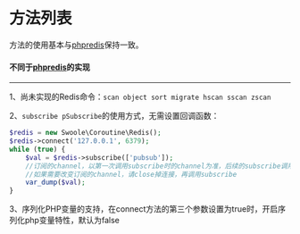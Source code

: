 # 方法列表

方法的使用基本与[phpredis](https://github.com/phpredis/phpredis)保持一致。

#### 不同于[phpredis](https://github.com/phpredis/phpredis)的实现
- - -
1、尚未实现的Redis命令：`scan object sort migrate hscan sscan zscan`

2、`subscribe pSubscribe`的使用方式，无需设置回调函数：

```php
$redis = new Swoole\Coroutine\Redis();
$redis->connect('127.0.0.1', 6379);
while (true) {
	$val = $redis->subscribe(['pubsub']);
	//订阅的channel，以第一次调用subscribe时的channel为准，后续的subscribe调用是为了收取Redis Server的回包
	//如果需要改变订阅的channel，请close掉连接，再调用subscribe
	var_dump($val);
}
```

3、序列化PHP变量的支持，在connect方法的第三个参数设置为true时，开启序列化php变量特性，默认为false
